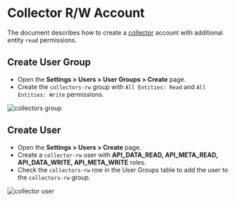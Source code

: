 # Collector R/W Account

The document describes how to create a [collector](collector-account.md) account with additional entity `read` permissions.

## Create User Group

* Open the **Settings > Users > User Groups > Create** page.
* Create the `collectors-rw` group with `All Entities: Read` and `All Entities: Write` permissions.

![collectors group](./images/collectors-rw-permissions.png)

## Create User

* Open the **Settings > Users > Create** page.
* Create a `collector-rw` user with **API_DATA_READ, API_META_READ, API_DATA_WRITE, API_META_WRITE** roles.
* Check the `collectors-rw` row in the User Groups table to add the user to the `collectors-rw` group.

![collector user](./images/collector-rw-roles.png)
